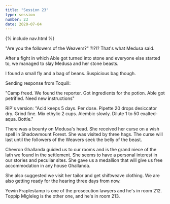 ```yaml
---
title: "Session 23"
type: session
number: 23
date: 2020-07-04
---
```


{% include nav.html %}

"Are you the followers of the Weavers?" ?!?!?
That's what Medusa said.

After a fight in which Able got turned into stone and everyone else started to, we managed to slay Medusa and her stone beasts.

I found a small fly and a bag of beans. Suspicious bag though.

Sending response from Toquill:

"Camp freed. We found the reporter. Got ingredients for the potion. Able got petrified. Need new instructions"

RIP's version: "Acid keeps 5 days. Per dose. Pipette 20 drops desiccator dry. Grind fine. Mix ethylic 2 cups. Alembic slowly. Dilute 1 to 50 exalted-aqua. Bottle."

There was a bounty on Medusa's head. She received her curse on a wish spell in Shadowmount Forest. She was visited by three hags. The curse will last until the followers of the Weavers seek the belly of the beast.

Chevron Ghallanda guided us to our rooms and is the grand niece of the lath we found in the settlement. She seems to have a personal interest in our stories and peculiar sites. She gave us a medallion that will give us free accommodation in any house Ghallanda.

She also suggested we visit her tailor and get shiftweave clothing. We are also getting ready for the hearing three days from now.

Yewin Fraplestamp is one of the prosecution lawyers and he's in room 212. Toppip Migleleg is the other one, and he's in room 213.
